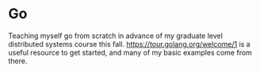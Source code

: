 # Go
Teaching myself go from scratch in advance of my graduate level distributed systems course this fall.
https://tour.golang.org/welcome/1 is a useful resource to get started, and many of my basic examples
come from there. 
